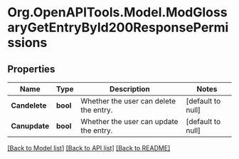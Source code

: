 # Org.OpenAPITools.Model.ModGlossaryGetEntryById200ResponsePermissions

## Properties

Name | Type | Description | Notes
------------ | ------------- | ------------- | -------------
**Candelete** | **bool** | Whether the user can delete the entry. | [default to null]
**Canupdate** | **bool** | Whether the user can update the entry. | [default to null]

[[Back to Model list]](../README.md#documentation-for-models) [[Back to API list]](../README.md#documentation-for-api-endpoints) [[Back to README]](../README.md)

